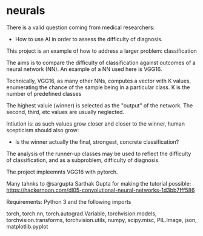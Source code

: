# neurals
There is a valid question coming from medical researchers: 
 - How to use AI in order to assess the difficulty of diagnosis.

This project is an example of how to address a larger problem: classification

The aims is to compare the difficulty of classification against outcomes of a neural network (NN).
An example of a NN used here is VGG16.

Technically, VGG16, as many other NNs, computes a vector with K values,  enumerating the chance of the sample being in a particular class.
K is the number of predefined classes

The highest valuie (winner) is selected as the "output" of the network.
The second, third, etc values are usually neglected.


Intiution is:  as such values grow closer and closer to the winner, human scepticism should also grow: 
 - Is the winner actually the final, strongest, concrete classification?
 
 The analysis of the runner-up classes may be used to reflect the difficulty of classification, and as a subproblem, difficulty of diagnosis.

The project impleemnts VGG16 with pytorch.


Many tahnks to @sargupta Sarthak Gupta for making the tutorial possible:
https://hackernoon.com/dl05-convolutional-neural-networks-1d3bb7fff586


Requirements: Python 3 and the following imports

torch, torch.nn, torch.autograd.Variable, torchvision.models, torchvision.transforms, torchvision.utils, numpy, scipy.misc, PIL.Image, json, matplotlib.pyplot

